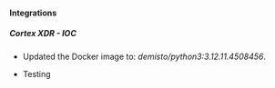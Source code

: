 
#### Integrations

##### Cortex XDR - IOC
- Updated the Docker image to: *demisto/python3:3.12.11.4508456*.

- Testing
